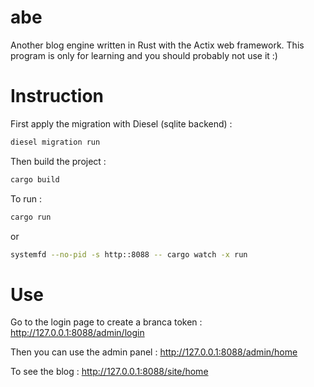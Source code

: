 # abe
Another blog engine written in Rust with the Actix web framework. This program is only for learning and you should probably not use it :)

# Instruction
First apply the migration with Diesel (sqlite backend) :
```bash
diesel migration run
```
Then build the project :
```bash
cargo build
```
To run :
```bash
cargo run
```
or
```bash
systemfd --no-pid -s http::8088 -- cargo watch -x run
```
# Use
Go to the login page to create a branca token : http://127.0.0.1:8088/admin/login

Then you can use the admin panel : http://127.0.0.1:8088/admin/home

To see the blog : http://127.0.0.1:8088/site/home
